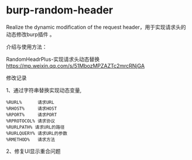 # burp-random-header

Realize the dynamic modification of the request header，用于实现请求头的动态修改burp插件 。

介绍与使用方法：

RandomHeadrPlus-实现请求头动态替换
https://mp.weixin.qq.com/s/51MbozMPZAZTc2mrcRNjGA

修改记录

1、通过字符串替换实现动态变量,

    %RURL%      请求URL
    %RHOST%     请求HOST 
    %RPORT%     请求PORT
    %RPROTOCOL% 请求协议
    %RURLPATH% 请求URL的路径
    %RURLQUERY% 请求URL的参数
    %RMETHOD%   请求方法

2、修复UI显示重合问题

